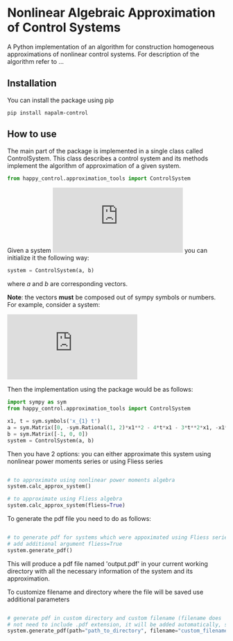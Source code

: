 # Nonlinear Algebraic Approximation of Control Systems

A Python implementation of an algorithm for construction homogeneous 
approximations of nonlinear control systems. For description of the algorithm refer to ...

## Installation

You can install the package using pip

```
pip install napalm-control
```

## How to use

The main part of the package is implemented in a single class called ControlSystem. This class describes a control system and its methods implement the algorithm of approximation of a given system.

```python
from happy_control.approximation_tools import ControlSystem
```

Given a system ![equation](https://latex.codecogs.com/gif.latex?%5Cdot%7Bx%7D%3Da%28t%2Cx%29%20&plus;%20b%28t%2Cx%29u)
you can initialize it the following way:

```python
system = ControlSystem(a, b)
```

where _a_ and _b_ are corresponding vectors.

__Note__: the vectors __must__ be composed out of sympy symbols or numbers.
For example, consider a system:


![equation](https://latex.codecogs.com/gif.latex?%5Cleft%5C%7B%20%5Cbegin%7Baligned%7D%20%5Cdot%20x_1%20%26%3D%20-u%20%5C%5C%20%5Cdot%20x_2%20%26%3D%20-%5Cfrac12x_1%5E2-4tx_1-3t%5E2x_1%20%5C%5C%20%5Cdot%20x_3%20%26%3D%20-x_1%5E2-2tx_1-3t%5E2x_1%20%5Cend%7Baligned%7D%20%5Cright.)

Then the implementation using the package would be as follows:
```python
import sympy as sym
from happy_control.approximation_tools import ControlSystem

x1, t = sym.symbols('x_{1} t')
a = sym.Matrix([0, -sym.Rational(1, 2)*x1**2 - 4*t*x1 - 3*t**2*x1, -x1**2 - 2*t*x1 - 3*t**2*x1])
b = sym.Matrix([-1, 0, 0])
system = ControlSystem(a, b)
```

Then you have 2 options: you can either approximate this system using nonlinear power moments series or using Fliess series

```python

# to approximate using nonlinear power moments algebra
system.calc_approx_system()

# to approximate using Fliess algebra
system.calc_approx_system(fliess=True)

```

To generate the pdf file you need to do as follows:

```python

# to generate pdf for systems which were appoximated using Fliess series
# add additional argument fliess=True
system.generate_pdf()

```

This will produce a pdf file named 'output.pdf' in your current working directory with all the necessary information of the system and its approximation.

To customize filename and directory where the file will be saved use additional parameters

```python

# generate pdf in custom directory and custom filename (filename does
# not need to include .pdf extension, it will be added automatically, so just provide the name)
system.generate_pdf(path="path_to_directory", filename="custom_filename")

```

